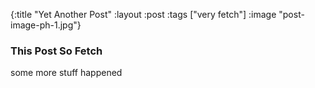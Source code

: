 {:title "Yet Another Post"
 :layout :post
 :tags  ["very fetch"]
 :image "post-image-ph-1.jpg"}

### This Post So Fetch

some more stuff happened

